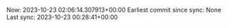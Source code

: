 Now: 2023-10-23 02:06:14.307913+00:00 Earliest commit since sync: None Last sync: 2023-10-23 00:28:41+00:00
